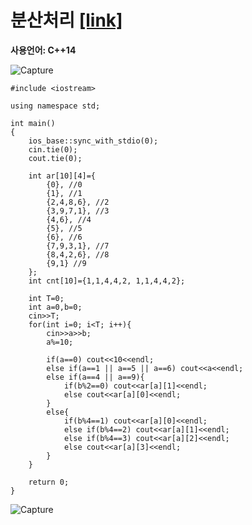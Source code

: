 # 분산처리 [[link]](https://www.acmicpc.net/problem/1009)
**사용언어: C++14**

![Capture](https://user-images.githubusercontent.com/38516906/67686870-bd0ce080-f96d-11e9-929a-ed8c4acaf74e.PNG)

```
#include <iostream>

using namespace std;

int main()
{
    ios_base::sync_with_stdio(0);
    cin.tie(0);
    cout.tie(0);
    
    int ar[10][4]={
        {0}, //0
        {1}, //1
        {2,4,8,6}, //2
        {3,9,7,1}, //3 
        {4,6}, //4
        {5}, //5
        {6}, //6
        {7,9,3,1}, //7
        {8,4,2,6}, //8
        {9,1} //9
    };
    int cnt[10]={1,1,4,4,2, 1,1,4,4,2};
    
    int T=0;
    int a=0,b=0;
    cin>>T;
    for(int i=0; i<T; i++){
        cin>>a>>b;
        a%=10;
        
        if(a==0) cout<<10<<endl;
        else if(a==1 || a==5 || a==6) cout<<a<<endl;
        else if(a==4 || a==9){
            if(b%2==0) cout<<ar[a][1]<<endl;
            else cout<<ar[a][0]<<endl;
        }
        else{
            if(b%4==1) cout<<ar[a][0]<<endl;
            else if(b%4==2) cout<<ar[a][1]<<endl;
            else if(b%4==3) cout<<ar[a][2]<<endl;
            else cout<<ar[a][3]<<endl;
        }
    }
    
    return 0;
}
```
![Capture](https://user-images.githubusercontent.com/38516906/67687265-71a70200-f96e-11e9-9e19-13d26b84c8c7.PNG)
